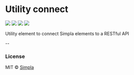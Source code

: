 # Utility connect
![][bower-badge] [![][travis-badge]][travis-url] [![][bowerdeps-badge]][bowerdeps-url] [![][npmdevdeps-badge]][npmdevdeps-url]

Utility element to connect Simpla elements to a RESTful API

--

### License

MIT © [Simpla](admin@simpla.io)

[bower-badge]: https://img.shields.io/bower/v/sm-utility-connect.svg
[travis-badge]: https://img.shields.io/travis/simplaio/sm-utility-connect.svg
[travis-url]: https://travis-ci.org/simplaio/sm-utility-connect
[bowerdeps-badge]: https://img.shields.io/gemnasium/simplaio/sm-utility-connect.svg
[bowerdeps-url]: https://gemnasium.com/bower/sm-utility-connect
[npmdevdeps-badge]: https://img.shields.io/david/dev/simplaio/sm-utility-connect.svg?theme=shields.io
[npmdevdeps-url]: https://david-dm.org/dev/simplaio/sm-utility-connect#info=devDependencies
